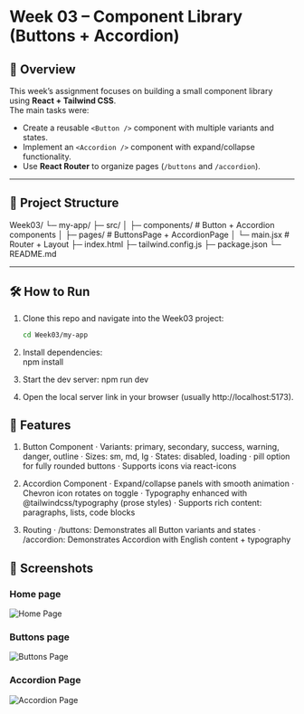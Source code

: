 # Week 03 – Component Library (Buttons + Accordion)

## 🚀 Overview
This week’s assignment focuses on building a small component library using **React + Tailwind CSS**.  
The main tasks were:
- Create a reusable `<Button />` component with multiple variants and states.
- Implement an `<Accordion />` component with expand/collapse functionality.
- Use **React Router** to organize pages (`/buttons` and `/accordion`).

---

## 📂 Project Structure
Week03/
└─ my-app/
   ├─ src/
   │  ├─ components/        # Button + Accordion components
   │  ├─ pages/             # ButtonsPage + AccordionPage
   │  └─ main.jsx           # Router + Layout
   ├─ index.html
   ├─ tailwind.config.js
   ├─ package.json
   └─ README.md

---

## 🛠️ How to Run
1. Clone this repo and navigate into the Week03 project:
   ```bash
   cd Week03/my-app

2.	Install dependencies:   
    npm install

3.	Start the dev server:
    npm run dev

4.	Open the local server link in your browser (usually http://localhost:5173).

## 🎨 Features

1. Button Component
	· Variants: primary, secondary, success, warning, danger, outline
	· Sizes: sm, md, lg
	· States: disabled, loading
	· pill option for fully rounded buttons
	· Supports icons via react-icons

2. Accordion Component
	· Expand/collapse panels with smooth animation
	· Chevron icon rotates on toggle
	· Typography enhanced with @tailwindcss/typography (prose styles)
	· Supports rich content: paragraphs, lists, code blocks

3. Routing
	· /buttons: Demonstrates all Button variants and states
	· /accordion: Demonstrates Accordion with English content + typography

## 📸 Screenshots

### Home page
![Home Page](./images/home.png)

### Buttons page
![Buttons Page](./images/buttons.png)

### Accordion Page
![Accordion Page](./images/accordion.png)